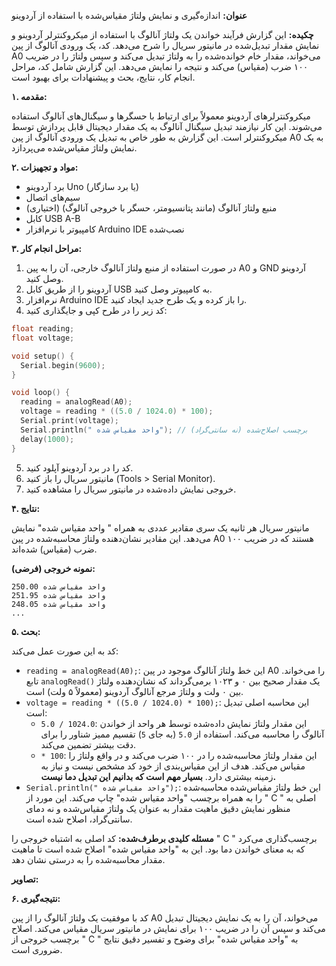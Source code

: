 **عنوان:** اندازه‌گیری و نمایش ولتاژ مقیاس‌شده با استفاده از آردوینو

**چکیده:** این گزارش فرآیند خواندن یک ولتاژ آنالوگ با استفاده از میکروکنترلر آردوینو و نمایش مقدار تبدیل‌شده در مانیتور سریال را شرح می‌دهد. کد، یک ورودی آنالوگ از پین A0 می‌خواند، مقدار خام خوانده‌شده را به ولتاژ تبدیل می‌کند و سپس ولتاژ را در ضریب ۱۰۰ ضرب (مقیاس) می‌کند و نتیجه را نمایش می‌دهد. این گزارش شامل کد، مراحل انجام کار، نتایج، بحث و پیشنهادات برای بهبود است.

**۱. مقدمه:**

میکروکنترلرهای آردوینو معمولاً برای ارتباط با حسگرها و سیگنال‌های آنالوگ استفاده می‌شوند. این کار نیازمند تبدیل سیگنال آنالوگ به یک مقدار دیجیتال قابل پردازش توسط میکروکنترلر است. این گزارش به طور خاص به تبدیل یک ورودی آنالوگ از پین A0 به یک نمایش ولتاژ مقیاس‌شده می‌پردازد.

**۲. مواد و تجهیزات:**

*   برد آردوینو Uno (یا برد سازگار)
*   سیم‌های اتصال
*   (اختیاری) منبع ولتاژ آنالوگ (مانند پتانسیومتر، حسگر با خروجی آنالوگ)
*   کابل USB A-B
*   کامپیوتر با نرم‌افزار Arduino IDE نصب‌شده

**۳. مراحل انجام کار:**

1.  در صورت استفاده از منبع ولتاژ آنالوگ خارجی، آن را به پین A0 و GND آردوینو وصل کنید.
2.  آردوینو را از طریق کابل USB به کامپیوتر وصل کنید.
3.  نرم‌افزار Arduino IDE را باز کرده و یک طرح جدید ایجاد کنید.
4.  کد زیر را در طرح کپی و جایگذاری کنید:

```c++
float reading;
float voltage;

void setup() {
  Serial.begin(9600);
}

void loop() {
  reading = analogRead(A0);
  voltage = reading * ((5.0 / 1024.0) * 100);
  Serial.print(voltage);
  Serial.println(" واحد مقیاس شده"); // برچسب اصلاح‌شده (نه سانتی‌گراد)
  delay(1000);
}
```

5.  کد را در برد آردوینو آپلود کنید.
6.  مانیتور سریال را باز کنید (Tools > Serial Monitor).
7.  خروجی نمایش داده‌شده در مانیتور سریال را مشاهده کنید.

**۴. نتایج:**

مانیتور سریال هر ثانیه یک سری مقادیر عددی به همراه " واحد مقیاس شده" نمایش می‌دهد. این مقادیر نشان‌دهنده ولتاژ محاسبه‌شده در پین A0 هستند که در ضریب ۱۰۰ ضرب (مقیاس) شده‌اند.

**نمونه خروجی (فرضی):**

```
250.00 واحد مقیاس شده
251.95 واحد مقیاس شده
248.05 واحد مقیاس شده
...
```

**۵. بحث:**

کد به این صورت عمل می‌کند:

*   `reading = analogRead(A0);`: این خط ولتاژ آنالوگ موجود در پین A0 را می‌خواند. تابع `analogRead()` یک مقدار صحیح بین ۰ و ۱۰۲۳ برمی‌گرداند که نشان‌دهنده ولتاژ بین ۰ ولت و ولتاژ مرجع آنالوگ آردوینو (معمولاً ۵ ولت) است.
*   `voltage = reading * ((5.0 / 1024.0) * 100);`: این محاسبه اصلی تبدیل است:
    *   `5.0 / 1024.0`: این مقدار ولتاژ نمایش داده‌شده توسط هر واحد از خواندن آنالوگ را محاسبه می‌کند. استفاده از `5.0` (به جای `5`) تقسیم ممیز شناور را برای دقت بیشتر تضمین می‌کند.
    *   `* 100`: این مقدار ولتاژ محاسبه‌شده را در ۱۰۰ ضرب می‌کند و در واقع ولتاژ را مقیاس می‌کند. هدف از این مقیاس‌بندی از خود کد مشخص نیست و نیاز به زمینه بیشتری دارد. **بسیار مهم است که بدانیم این تبدیل دما نیست.**
*   `Serial.println(" واحد مقیاس شده");`: این خط ولتاژ مقیاس‌شده محاسبه‌شده را به همراه برچسب "واحد مقیاس شده" چاپ می‌کند. این مورد از " C " اصلی به منظور نمایش دقیق ماهیت مقدار به عنوان یک ولتاژ مقیاس‌شده و نه دمای سانتی‌گراد، اصلاح شده است.

**مسئله کلیدی برطرف‌شده:** کد اصلی به اشتباه خروجی را " C " برچسب‌گذاری می‌کرد که به معنای خواندن دما بود. این به "واحد مقیاس شده" اصلاح شده است تا ماهیت مقدار محاسبه‌شده را به درستی نشان دهد.

**تصاویر:**




**۶. نتیجه‌گیری:**

کد با موفقیت یک ولتاژ آنالوگ را از پین A0 می‌خواند، آن را به یک نمایش دیجیتال تبدیل می‌کند و سپس آن را در ضریب ۱۰۰ برای نمایش در مانیتور سریال مقیاس می‌کند. اصلاح برچسب خروجی از " C " به "واحد مقیاس شده" برای وضوح و تفسیر دقیق نتایج ضروری است.
